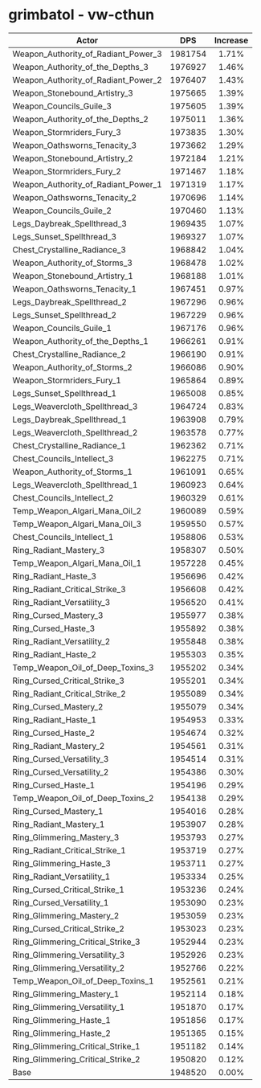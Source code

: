 # grimbatol - vw-cthun
| Actor | DPS | Increase |
|---|:---:|:---:|
|Weapon_Authority_of_Radiant_Power_3|1981754|1.71%|
|Weapon_Authority_of_the_Depths_3|1976927|1.46%|
|Weapon_Authority_of_Radiant_Power_2|1976407|1.43%|
|Weapon_Stonebound_Artistry_3|1975665|1.39%|
|Weapon_Councils_Guile_3|1975605|1.39%|
|Weapon_Authority_of_the_Depths_2|1975011|1.36%|
|Weapon_Stormriders_Fury_3|1973835|1.30%|
|Weapon_Oathsworns_Tenacity_3|1973662|1.29%|
|Weapon_Stonebound_Artistry_2|1972184|1.21%|
|Weapon_Stormriders_Fury_2|1971467|1.18%|
|Weapon_Authority_of_Radiant_Power_1|1971319|1.17%|
|Weapon_Oathsworns_Tenacity_2|1970696|1.14%|
|Weapon_Councils_Guile_2|1970460|1.13%|
|Legs_Daybreak_Spellthread_3|1969435|1.07%|
|Legs_Sunset_Spellthread_3|1969327|1.07%|
|Chest_Crystalline_Radiance_3|1968842|1.04%|
|Weapon_Authority_of_Storms_3|1968478|1.02%|
|Weapon_Stonebound_Artistry_1|1968188|1.01%|
|Weapon_Oathsworns_Tenacity_1|1967451|0.97%|
|Legs_Daybreak_Spellthread_2|1967296|0.96%|
|Legs_Sunset_Spellthread_2|1967229|0.96%|
|Weapon_Councils_Guile_1|1967176|0.96%|
|Weapon_Authority_of_the_Depths_1|1966261|0.91%|
|Chest_Crystalline_Radiance_2|1966190|0.91%|
|Weapon_Authority_of_Storms_2|1966086|0.90%|
|Weapon_Stormriders_Fury_1|1965864|0.89%|
|Legs_Sunset_Spellthread_1|1965008|0.85%|
|Legs_Weavercloth_Spellthread_3|1964724|0.83%|
|Legs_Daybreak_Spellthread_1|1963908|0.79%|
|Legs_Weavercloth_Spellthread_2|1963578|0.77%|
|Chest_Crystalline_Radiance_1|1962362|0.71%|
|Chest_Councils_Intellect_3|1962275|0.71%|
|Weapon_Authority_of_Storms_1|1961091|0.65%|
|Legs_Weavercloth_Spellthread_1|1960923|0.64%|
|Chest_Councils_Intellect_2|1960329|0.61%|
|Temp_Weapon_Algari_Mana_Oil_2|1960089|0.59%|
|Temp_Weapon_Algari_Mana_Oil_3|1959550|0.57%|
|Chest_Councils_Intellect_1|1958806|0.53%|
|Ring_Radiant_Mastery_3|1958307|0.50%|
|Temp_Weapon_Algari_Mana_Oil_1|1957228|0.45%|
|Ring_Radiant_Haste_3|1956696|0.42%|
|Ring_Radiant_Critical_Strike_3|1956608|0.42%|
|Ring_Radiant_Versatility_3|1956520|0.41%|
|Ring_Cursed_Mastery_3|1955977|0.38%|
|Ring_Cursed_Haste_3|1955892|0.38%|
|Ring_Radiant_Versatility_2|1955848|0.38%|
|Ring_Radiant_Haste_2|1955303|0.35%|
|Temp_Weapon_Oil_of_Deep_Toxins_3|1955202|0.34%|
|Ring_Cursed_Critical_Strike_3|1955201|0.34%|
|Ring_Radiant_Critical_Strike_2|1955089|0.34%|
|Ring_Cursed_Mastery_2|1955079|0.34%|
|Ring_Radiant_Haste_1|1954953|0.33%|
|Ring_Cursed_Haste_2|1954674|0.32%|
|Ring_Radiant_Mastery_2|1954561|0.31%|
|Ring_Cursed_Versatility_3|1954514|0.31%|
|Ring_Cursed_Versatility_2|1954386|0.30%|
|Ring_Cursed_Haste_1|1954196|0.29%|
|Temp_Weapon_Oil_of_Deep_Toxins_2|1954138|0.29%|
|Ring_Cursed_Mastery_1|1954016|0.28%|
|Ring_Radiant_Mastery_1|1953907|0.28%|
|Ring_Glimmering_Mastery_3|1953793|0.27%|
|Ring_Radiant_Critical_Strike_1|1953719|0.27%|
|Ring_Glimmering_Haste_3|1953711|0.27%|
|Ring_Radiant_Versatility_1|1953334|0.25%|
|Ring_Cursed_Critical_Strike_1|1953236|0.24%|
|Ring_Cursed_Versatility_1|1953090|0.23%|
|Ring_Glimmering_Mastery_2|1953059|0.23%|
|Ring_Cursed_Critical_Strike_2|1953023|0.23%|
|Ring_Glimmering_Critical_Strike_3|1952944|0.23%|
|Ring_Glimmering_Versatility_3|1952926|0.23%|
|Ring_Glimmering_Versatility_2|1952766|0.22%|
|Temp_Weapon_Oil_of_Deep_Toxins_1|1952561|0.21%|
|Ring_Glimmering_Mastery_1|1952114|0.18%|
|Ring_Glimmering_Versatility_1|1951870|0.17%|
|Ring_Glimmering_Haste_1|1951856|0.17%|
|Ring_Glimmering_Haste_2|1951365|0.15%|
|Ring_Glimmering_Critical_Strike_1|1951182|0.14%|
|Ring_Glimmering_Critical_Strike_2|1950820|0.12%|
|Base|1948520|0.00%|

